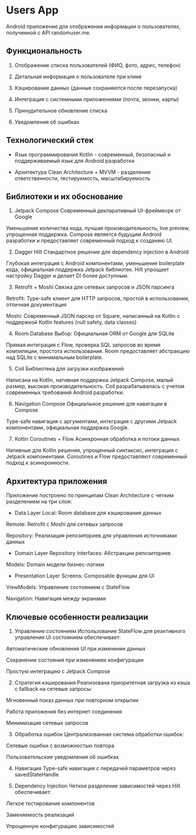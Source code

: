 # Users App
Android приложение для отображения информации о пользователях, полученной с API randomuser.me.

## Функциональность
1. Отображение списка пользователей (ФИО, фото, адрес, телефон)

2. Детальная информация о пользователе при клике

3. Кэширование данных (данные сохраняются после перезапуска)

4. Интеграция с системными приложениями (почта, звонки, карты)

5. Принудительное обновление списка

6. Уведомления об ошибках

## Технологический стек
- Язык программирования
Kotlin - современный, безопасный и поддерживаемый язык для Android разработки

- Архитектура
Clean Architecture + MVVM - разделение ответственности, тестируемость, масштабируемость


## Библиотеки и их обоснование
1. Jetpack Compose
Современный декларативный UI-фреймворк от Google

Уменьшение количества кода, лучшая производительность, live preview, упрощенная поддержка. Compose является будущим Android разработки и предоставляет современный подход к созданию UI.

2. Dagger Hilt
Стандартное решение для dependency injection в Android

Глубокая интеграция с Android компонентами, уменьшение boilerplate кода, официальная поддержка Jetpack библиотек. Hilt упрощает настройку Dagger и делает DI более доступным.

3. Retrofit + Moshi
Связка для сетевых запросов и JSON парсинга

Retrofit: Type-safe клиент для HTTP запросов, простой в использовании, отличная документация

Moshi: Современный JSON парсер от Square, написанный на Kotlin с поддержкой Kotlin features (null safety, data classes)

4. Room Database
Выбор: Официальная ORM от Google для SQLite

Прямая интеграция с Flow, проверка SQL запросов во время компиляции, простота использования. Room предоставляет абстракцию над SQLite с минимальным boilerplate.

5. Coil
Библиотека для загрузки изображений

Написана на Kotlin, нативная поддержка Jetpack Compose, малый размер, высокая производительность. Coil разрабатывалась с учетом современных требований Android разработки.

6. Navigation Compose
Официальное решение для навигации в Compose

Type-safe навигация с аргументами, интеграция с другими Jetpack компонентами, официальная поддержка Google.

7. Kotlin Coroutines + Flow
Асинхронная обработка и потоки данных

Нативные для Kotlin решения, упрощенный синтаксис, интеграция с Jetpack компонентами. Coroutines и Flow предоставляют современный подход к асинхронности.

## Архитектура приложения
Приложение построено по принципам Clean Architecture с четким разделением на три слоя:

- Data Layer
Local: Room database для кэширования данных

Remote: Retrofit с Moshi для сетевых запросов

Repository: Реализация репозиториев для управления источниками данных

- Domain Layer
Repository Interfaces: Абстракции репозиториев

Models: Domain модели бизнес-логики

- Presentation Layer
Screens: Composable функции для UI

ViewModels: Управление состоянием с StateFlow

Navigation: Навигация между экранами

## Ключевые особенности реализации
1. Управление состоянием
Использование StateFlow для реактивного управления UI состоянием обеспечивает:

Автоматические обновления UI при изменении данных

Сохранение состояния при изменениях конфигурации

Простую интеграцию с Jetpack Compose

2. Стратегия кэширования
Реализована приоритетная загрузка из кэша с fallback на сетевые запросы:

Мгновенный показ данных при повторном открытии

Работа приложения без интернет соединения

Минимизация сетевых запросов

3. Обработка ошибок
Централизованная система обработки ошибок:

Сетевые ошибки с возможностью повтора

Пользовательские уведомления об ошибках

4. Навигация
Type-safe навигация с передачей параметров через savedStateHandle

5. Dependency Injection
Четкое разделение зависимостей через Hilt обеспечивает:

Легкое тестирование компонентов

Заменяемость реализаций

Упрощенную конфигурацию зависимостей
